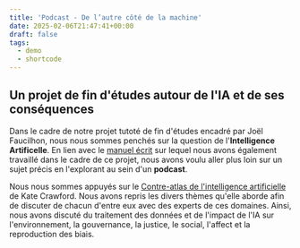 ```yaml
---
title: 'Podcast - De l’autre côté de la machine'
date: 2025-02-06T21:47:41+00:00
draft: false
tags:
  - demo
  - shortcode
---
```

## Un projet de fin d'études autour de l'IA et de ses conséquences 

Dans le cadre de notre projet tutoté de fin d'études encadré par Joël Faucilhon, nous nous sommes penchés sur la question de l'**Intelligence Artificelle**. En lien avec le [manuel écrit](/post/livre-numérique-de-lautre-côté-de-la-machine/) sur lequel nous avons également travaillé dans le cadre de ce projet, nous avons voulu aller plus loin sur un sujet précis en l'explorant au sein d'un **podcast**.

Nous nous sommes appuyés sur le [Contre-atlas de l'intelligence artificielle](https://www.zulma.fr/livre/contre-atlas-de-lintelligence-artificielle/) de Kate Crawford. Nous avons repris les divers thèmes qu'elle aborde afin de discuter de chacun d'entre eux avec des experts de ces domaines. Ainsi, nous avons discuté du traitement des données et de l'impact de l'IA sur l'environnement, la gouvernance, la justice, le social, l'affect et la reproduction des biais. 